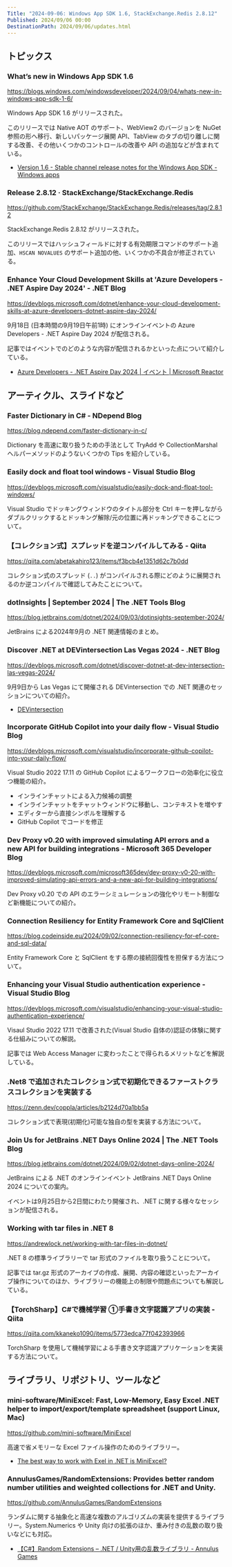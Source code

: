 ```yaml
---
Title: "2024-09-06: Windows App SDK 1.6, StackExchange.Redis 2.8.12"
Published: 2024/09/06 00:00
DestinationPath: 2024/09/06/updates.html
---
```

<!--
# yyyy-MM-dd
## 主なトピックス
## ヘッドライン
## アーティクル、スライドなど
## ライブラリ、リポジトリ、ツールなど
## サイト、ドキュメントなど
### ツイート
## Deep Dive
-->

## トピックス
### What’s new in Windows App SDK 1.6
https://blogs.windows.com/windowsdeveloper/2024/09/04/whats-new-in-windows-app-sdk-1-6/

Windows App SDK 1.6 がリリースされた。

このリリースでは Native AOT のサポート、WebView2 のバージョンを NuGet 参照の形へ移行、新しいパッケージ展開 API、TabView のタブの切り離しに関する改善、その他いくつかのコントロールの改善や API の追加などが含まれている。

- [Version 1.6 - Stable channel release notes for the Windows App SDK - Windows apps](https://learn.microsoft.com/en-us/windows/apps/windows-app-sdk/stable-channel#version-16)

### Release 2.8.12 · StackExchange/StackExchange.Redis
https://github.com/StackExchange/StackExchange.Redis/releases/tag/2.8.12

StackExchange.Redis 2.8.12 がリリースされた。

このリリースではハッシュフィールドに対する有効期限コマンドのサポート追加、`HSCAN NOVALUES` のサポート追加の他、いくつかの不具合が修正されている。

### Enhance Your Cloud Development Skills at 'Azure Developers - .NET Aspire Day 2024' - .NET Blog
https://devblogs.microsoft.com/dotnet/enhance-your-cloud-development-skills-at-azure-developers-dotnet-aspire-day-2024/

9月18日 (日本時間の9月19日午前1時) にオンラインイベントの Azure Developers - .NET Aspire Day 2024 が配信される。

記事ではイベントでのどのような内容が配信されるかといった点について紹介している。

- [Azure Developers - .NET Aspire Day 2024 | イベント | Microsoft Reactor](https://developer.microsoft.com/ja-jp/reactor/events/23485/)

## アーティクル、スライドなど
### Faster Dictionary in C# - NDepend Blog
https://blog.ndepend.com/faster-dictionary-in-c/

Dictionary を高速に取り扱うための手法として TryAdd や CollectionMarshal ヘルパーメソッドのようないくつかの Tips を紹介している。

### Easily dock and float tool windows - Visual Studio Blog
https://devblogs.microsoft.com/visualstudio/easily-dock-and-float-tool-windows/

Visual Studio でドッキングウィンドウのタイトル部分を Ctrl キーを押しながらダブルクリックするとドッキング解除/元の位置に再ドッキングできることについて。

### 【コレクション式】スプレッドを逆コンパイルしてみる - Qiita
https://qiita.com/abetakahiro123/items/f3bcb4e1351d62c7b0dd

コレクション式のスプレッド (`..`) がコンパイルされる際にどのように展開されるのか逆コンパイルで確認してみたことについて。

### dotInsights | September 2024 | The .NET Tools Blog
https://blog.jetbrains.com/dotnet/2024/09/03/dotinsights-september-2024/

JetBrains による2024年9月の .NET 関連情報のまとめ。

### Discover .NET at DEVintersection Las Vegas 2024 - .NET Blog
https://devblogs.microsoft.com/dotnet/discover-dotnet-at-dev-intersection-las-vegas-2024/

9月9日から Las Vegas にて開催される DEVintersection での .NET 関連のセッションについての紹介。

- [DEVintersection](https://devintersection.com/)

### Incorporate GitHub Copilot into your daily flow - Visual Studio Blog
https://devblogs.microsoft.com/visualstudio/incorporate-github-copilot-into-your-daily-flow/

Visual Studio 2022 17.11 の GitHub Copilot によるワークフローの効率化に役立つ機能の紹介。

- インラインチャットによる入力候補の調整
- インラインチャットをチャットウィンドウに移動し、コンテキストを増やす
- エディターから直接シンボルを理解する
- GitHub Copilot でコードを修正

### Dev Proxy v0.20 with improved simulating API errors and a new API for building integrations - Microsoft 365 Developer Blog
https://devblogs.microsoft.com/microsoft365dev/dev-proxy-v0-20-with-improved-simulating-api-errors-and-a-new-api-for-building-integrations/

Dev Proxy v0.20 での API のエラーシミュレーションの強化やリモート制御など新機能についての紹介。

### Connection Resiliency for Entity Framework Core and SqlClient
https://blog.codeinside.eu/2024/09/02/connection-resiliency-for-ef-core-and-sql-data/

Entity Framework Core と SqlClient をする際の接続回復性を担保する方法について。

### Enhancing your Visual Studio authentication experience - Visual Studio Blog
https://devblogs.microsoft.com/visualstudio/enhancing-your-visual-studio-authentication-experience/

Visaul Studio 2022 17.11 で改善された(Visual Studio 自体の)認証の体験に関する仕組みについての解説。

記事では Web Access Manager に変わったことで得られるメリットなどを解説している。

### .Net8 で追加されたコレクション式で初期化できるファーストクラスコレクションを実装する
https://zenn.dev/coppla/articles/b2124d70a1bb5a

コレクション式で表現(初期化)可能な独自の型を実装する方法について。

### Join Us for JetBrains .NET Days Online 2024 | The .NET Tools Blog
https://blog.jetbrains.com/dotnet/2024/09/02/dotnet-days-online-2024/

JetBrains による .NET のオンラインイベント JetBrains .NET Days Online 2024 についての案内。

イベントは9月25日から2日間にわたり開催され、.NET に関する様々なセッションが配信される。

### Working with tar files in .NET 8
https://andrewlock.net/working-with-tar-files-in-dotnet/

.NET 8 の標準ライブラリーで tar 形式のファイルを取り扱うことについて。

記事では tar.gz 形式のアーカイブの作成、展開、内容の確認といったアーカイブ操作についてのほか、ライブラリーの機能上の制限や問題点についても解説している。

### 【TorchSharp】C#で機械学習 ①手書き文字認識アプリの実装 - Qiita
https://qiita.com/kkaneko1090/items/5773edca77f042393966

TorchSharp を使用して機械学習による手書き文字認識アプリケーションを実装する方法について。

## ライブラリ、リポジトリ、ツールなど

### mini-software/MiniExcel: Fast, Low-Memory, Easy Excel .NET helper to import/export/template spreadsheet (support Linux, Mac)
https://github.com/mini-software/MiniExcel

高速で省メモリーな Excel ファイル操作のためのライブラリー。

- [The best way to work with Exel in .NET is MiniExcel?](https://medium.com/c-sharp-programming/the-best-way-to-work-with-exel-in-net-is-miniexcel-0a113f70e5aa)

### AnnulusGames/RandomExtensions: Provides better random number utilities and weighted collections for .NET and Unity.
https://github.com/AnnulusGames/RandomExtensions

ランダムに関する抽象化と高速な複数のアルゴリズムの実装を提供するライブラリー。System.Numerics や Unity 向けの拡張のほか、重み付きの乱数の取り扱いなどにも対応。

- [【C#】Random Extensions – .NET / Unity用の乱数ライブラリ - Annulus Games](https://annulusgames.com/blog/random-extensions/)
